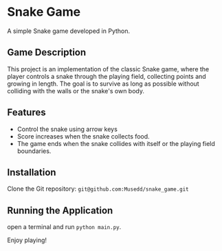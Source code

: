 # Snake Game

A simple Snake game developed in Python.

## Game Description

This project is an implementation of the classic Snake game, where the player controls a snake through the playing field, collecting points and growing in length. The goal is to survive as long as possible without colliding with the walls or the snake's own body.

## Features

- Control the snake using arrow keys
- Score increases when the snake collects food.
- The game ends when the snake collides with itself or the playing field boundaries.

## Installation

Clone the Git repository: `git@github.com:Musedd/snake_game.git`

## Running the Application

open a terminal and run `python main.py`.



Enjoy playing!
